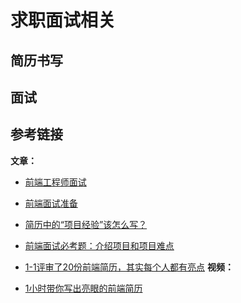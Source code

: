 # 求职面试相关

## 简历书写

## 面试

## 参考链接

**文章：**

- [前端工程师面试](https://github.com/ruochuan-f2e/f2e-interview/discussions/1)
- [前端面试准备](https://www.yuque.com/cuggz/interview/egkyxm)
- [简历中的“项目经验”该怎么写？](https://juejin.cn/post/7020973195305943077)
- [前端面试必考题：介绍项目和项目难点](https://juejin.cn/post/7296404570949648434)
- [1-1评审了20份前端简历，其实每个人都有亮点](https://juejin.cn/post/7230348908382601275)
**视频：**

- [1小时带你写出亮眼的前端简历](https://www.imooc.com/learn/1329)
